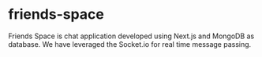 # friends-space
Friends Space is chat application developed using Next.js and MongoDB as database. We have leveraged the Socket.io for real time message passing.
